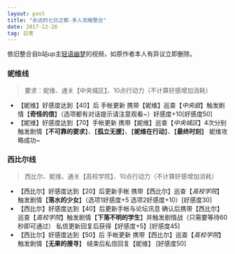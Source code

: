 ```yaml
---
layout: post
title: "永远的七日之都-多人攻略整合"
date: 2017-12-26
tag: 日常
---   
```


依旧整合自b站up主[轻语幽梦](http://space.bilibili.com/9244025/#/)的视频，如原作者本人有异议立即删除。        

### 妮维线       

> 要求：妮维、通关【中央城区】、10点行动力（不计算好感增加消耗）      

- 【妮维】好感度达到【40】后 手帐更新 携带【妮维】巡查【*中央庭*】触发剧情【**奇怪的信**】（选项都有对话提示请注意观看~）好感度+10[好感度50]        
- 【妮维】好感度达到【70】手帐更新 携带【妮维】巡查【*中央城区*】4次分别触发剧情【**不可靠的要求**】、【**孤立无援**】、【**妮维在行动**】、【**最终时刻**】 妮维攻略成功~      

### 西比尔线        

> 西比尔、妮维、通关【高校学院】、10点行动力（不计算好感增加消耗）     

- 【西比尔】好感度达到【20】后更新手帐 携带【西比尔】巡查【*高校学院*】触发剧情【**落水的少女**】（选项1好感度+5 选项2好感度+10）[好感度30]       
- 【西比尔】好感度达到【40】后更新手帐与论坛讯息 确认后携带【西比尔】巡查【*高校学院*】触发剧情【**下落不明的学生**】并触发剧情战（只需要等待60秒即可通过） 私信更新回复后获得【好感度+5】[好感度45]        
- 【西比尔】好感度达到【50】后 手帐更新 携带【西比尔】巡查【*高校学院*】触发剧情【**无果的搜寻**】 结束后私信回复【妮维】 [好感度50]     


